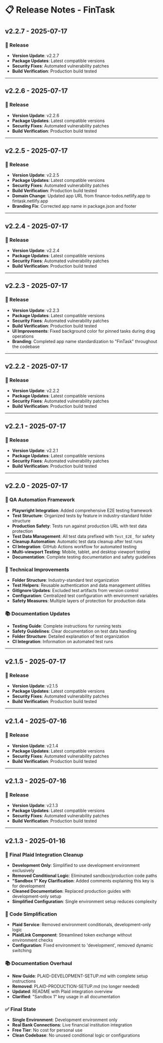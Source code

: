 # 📋 Release Notes - FinTask

## v2.2.7 - 2025-07-17
### 🚀 Release
- **Version Update**: v2.2.7
- **Package Updates**: Latest compatible versions
- **Security Fixes**: Automated vulnerability patches
- **Build Verification**: Production build tested

---


## v2.2.6 - 2025-07-17
### 🚀 Release
- **Version Update**: v2.2.6
- **Package Updates**: Latest compatible versions
- **Security Fixes**: Automated vulnerability patches
- **Build Verification**: Production build tested

---


## v2.2.5 - 2025-07-17
### 🚀 Release
- **Version Update**: v2.2.5
- **Package Updates**: Latest compatible versions
- **Security Fixes**: Automated vulnerability patches
- **Build Verification**: Production build tested
- **Domain Change**: Updated app URL from finance-todos.netlify.app to fintask.netlify.app
- **Branding Fix**: Corrected app name in package.json and footer

---


## v2.2.4 - 2025-07-17
### 🚀 Release
- **Version Update**: v2.2.4
- **Package Updates**: Latest compatible versions
- **Security Fixes**: Automated vulnerability patches
- **Build Verification**: Production build tested

---


## v2.2.3 - 2025-07-17
### 🚀 Release
- **Version Update**: v2.2.3
- **Package Updates**: Latest compatible versions
- **Security Fixes**: Automated vulnerability patches
- **Build Verification**: Production build tested
- **UI Improvements**: Fixed background color for pinned tasks during drag operations
- **Branding**: Completed app name standardization to "FinTask" throughout the codebase

---


## v2.2.2 - 2025-07-17
### 🚀 Release
- **Version Update**: v2.2.2
- **Package Updates**: Latest compatible versions
- **Security Fixes**: Automated vulnerability patches
- **Build Verification**: Production build tested

---


## v2.2.1 - 2025-07-17
### 🚀 Release
- **Version Update**: v2.2.1
- **Package Updates**: Latest compatible versions
- **Security Fixes**: Automated vulnerability patches
- **Build Verification**: Production build tested

---


## v2.2.0 - 2025-07-17
### 🧪 QA Automation Framework
- **Playwright Integration**: Added comprehensive E2E testing framework
- **Test Structure**: Organized tests by feature in industry-standard folder structure
- **Production Safety**: Tests run against production URL with test data protection
- **Test Data Management**: All test data prefixed with `Test_E2E_` for safety
- **Cleanup Automation**: Automatic test data cleanup after test runs
- **CI Integration**: GitHub Actions workflow for automated testing
- **Multi-viewport Testing**: Mobile, tablet, and desktop viewport testing
- **Documentation**: Complete testing documentation and safety guidelines

### 🔧 Technical Improvements
- **Folder Structure**: Industry-standard test organization
- **Test Helpers**: Reusable authentication and data management utilities
- **GitIgnore Updates**: Excluded test artifacts from version control
- **Configuration**: Centralized test configuration with environment variables
- **Safety Measures**: Multiple layers of protection for production data

### 📚 Documentation Updates
- **Testing Guide**: Complete instructions for running tests
- **Safety Guidelines**: Clear documentation on test data handling
- **Folder Structure**: Detailed explanation of test organization
- **CI Integration**: Information on automated test runs

---

## v2.1.5 - 2025-07-17
### 🚀 Release
- **Version Update**: v2.1.5
- **Package Updates**: Latest compatible versions
- **Security Fixes**: Automated vulnerability patches
- **Build Verification**: Production build tested

---

## v2.1.4 - 2025-07-16
### 🚀 Release
- **Version Update**: v2.1.4
- **Package Updates**: Latest compatible versions
- **Security Fixes**: Automated vulnerability patches
- **Build Verification**: Production build tested

---

## v2.1.3 - 2025-07-16
### 🚀 Release
- **Version Update**: v2.1.3
- **Package Updates**: Latest compatible versions
- **Security Fixes**: Automated vulnerability patches
- **Build Verification**: Production build tested

---

## v2.1.3 - 2025-01-16
### 🧹 Final Plaid Integration Cleanup
- **Development Only**: Simplified to use development environment exclusively
- **Removed Conditional Logic**: Eliminated sandbox/production code paths
- **"Sandbox 1" Key Clarification**: Added comments explaining this key is for development
- **Cleaned Documentation**: Replaced production guides with development-only setup
- **Simplified Configuration**: Single environment setup reduces complexity

### 🔧 Code Simplification
- **Plaid Service**: Removed environment conditionals, development-only logic
- **PlaidLink Component**: Streamlined token exchange without environment checks
- **Configuration**: Fixed environment to 'development', removed dynamic switching

### 📚 Documentation Overhaul
- **New Guide**: PLAID-DEVELOPMENT-SETUP.md with complete setup instructions
- **Removed**: PLAID-PRODUCTION-SETUP.md (no longer needed)
- **Updated**: README with Plaid integration overview
- **Clarified**: "Sandbox 1" key usage in all documentation

### ✅ Final State
- **Single Environment**: Development environment only
- **Real Bank Connections**: Live financial institution integration
- **Free Tier**: No cost for personal use
- **Clean Codebase**: No unused conditional logic or configurations